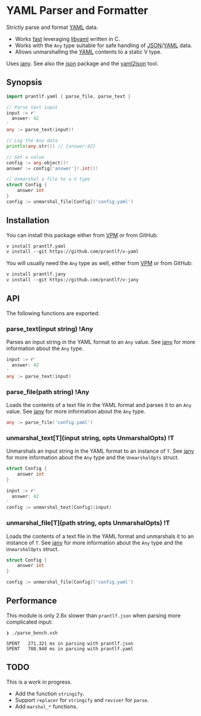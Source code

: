 # YAML Parser and Formatter

Strictly parse and format [YAML] data.

* Works [fast](#performance) leveraging [libyaml] written in C.
* Works with the `Any` type suitable for safe handling of [JSON]/[YAML] data.
* Allows unmarshalling the [YAML] contents to a static V type.

Uses [jany]. See also the [json] package and the [yaml2json] tool.

## Synopsis

```go
import prantlf.yaml { parse_file, parse_text }

// Parse text input
input := r'
  answer: 42
'
any := parse_text(input)!

// Log the Any data
println(any.str()) // {answer:42}

// Get a value
config := any.object()!
answer := config['answer']!.int()!

// Unmarshal a file to a V type
struct Config {
	answer int
}
config := unmarshal_file[Config]('config.yaml')
```

## Installation

You can install this package either from [VPM] or from GitHub:

```txt
v install prantlf.yaml
v install --git https://github.com/prantlf/v-yaml
```

You will usually need the `Any` type as well, either from [VPM] or from GitHub:

```txt
v install prantlf.jany
v install --git https://github.com/prantlf/v-jany
```

## API

The following functions are exported:

### parse_text(input string) !Any

Parses an input string in the YAML format to an `Any` value. See [jany] for more information about the `Any` type.

```go
input := r'
  answer: 42
'
any := parse_text(input)
```

### parse_file(path string) !Any

Loads the contents of a text file in the YAML format and parses it to an `Any` value. See [jany] for more information about the `Any` type.

```go
any := parse_file('config.yaml')
```

### unmarshal_text[T](input string, opts UnmarshalOpts) !T

Unmarshals an input string in the YAML format to an instance of `T`. See [jany] for more information about the `Any` type and the `UnmarshalOpts` struct.

```go
struct Config {
	answer int
}

input := r'
  answer: 42
'
config := unmarshal_text[Config](input)
```

### unmarshal_file[T](path string, opts UnmarshalOpts) !T

Loads the contents of a text file in the YAML format and unmarshals it to an instance of `T`. See [jany] for more information about the `Any` type and the `UnmarshalOpts` struct.

```go
struct Config {
	answer int
}

config := unmarshal_file[Config]('config.yaml')
```

## Performance

This module is only 2.6x slower than `prantlf.json` when parsing more complicated input:

    ❯ ./parse_bench.vsh

    SPENT   271.321 ms in parsing with prantlf.json
    SPENT   708.940 ms in parsing with prantlf.yaml

## TODO

This is a work in progress.

* Add the function `stringify`.
* Support `replacer` for `stringify` and `reviver` for `parse`.
* Add `marshal_*` functions.

[VPM]: https://vpm.vlang.io/packages/prantlf.jany
[jany]: https://github.com/prantlf/v-jany
[json]: https://github.com/prantlf/v-json
[yaml2json]: https://github.com/prantlf/v-yaml2json
[libyaml]: https://github.com/yaml/libyaml/
[JSON]: https://www.json.org/
[YAML]: https://yaml.org/
